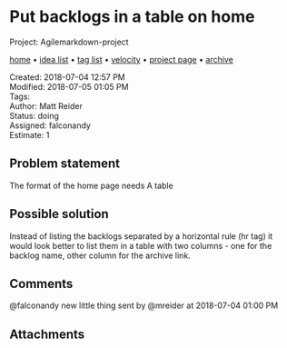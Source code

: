 # Put backlogs in a table on home

Project: Agilemarkdown-project

[home](../index.md) • [idea list](../ideas.md) • [tag list](../tags.md) • [velocity](../velocity.md) • [project page](../agilemarkdown-project.md) • [archive](archive.md)

Created: 2018-07-04 12:57 PM  
Modified: 2018-07-05 01:05 PM  
Tags:   
Author: Matt Reider  
Status: doing  
Assigned: falconandy  
Estimate: 1  

## Problem statement

The format of the home page needs
A table

## Possible solution

Instead of listing the backlogs separated by a horizontal rule (hr tag) it would look better to list them in a table with two columns - one for the backlog name, other column for the archive link.

## Comments

@falconandy new little thing
sent by @mreider at 2018-07-04 01:00 PM

## Attachments

